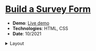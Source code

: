 <h1><a href="https://www.freecodecamp.org/learn/responsive-web-design/responsive-web-design-projects/build-a-survey-form" target="_blank">Build a Survey Form</a></h1>
<ul>
  <li><strong>Demo</strong>: <a href="https://khalilagazal.github.io/playground/freecodecamp/survey-form/" target="_blank">Live demo</a></li>
  <li><strong>Technologies</strong>: HTML, CSS</li>
  <li><strong>Date</strong>: 10/2021</li>
</ul>
<details>
  <summary>Layout</summary>
  <img src="https://github.com/khalilagazal/playground/blob/main/freecodecamp/survey-form/layout.jpg" alt="Webpage screenshot">
</details>
